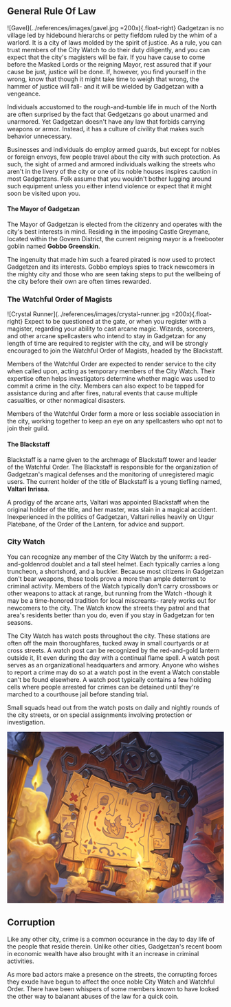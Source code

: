 ## General Rule Of Law
![Gavel](../references/images/gavel.jpg =200x){.float-right}
Gadgetzan is no village led by hidebound hierarchs or petty fiefdom ruled by the whim of a warlord. It is a city of laws molded by the spirit of justice. As a rule, you can trust members of the City Watch to do their duty diligently, and you can expect that the city's magisters will be fair. If you have cause to come before the Masked Lords or the reigning Mayor, rest assured that if your cause be just, justice will be done. If, however, you find yourself in the wrong, know that though it might take time to weigh that wrong, the hammer of justice will fall- and it will be wielded by Gadgetzan with a vengeance.

Individuals accustomed to the rough-and-tumble life in much of the North are often surprised by the fact that Gedgetzans go about unarmed and unarmored. Yet Gadgetzan doesn't have any law that forbids carrying weapons or armor. Instead, it has a culture of civility that makes such behavior unnecessary.

Businesses and individuals do employ armed guards, but except for nobles or foreign envoys, few people travel about the city with such protection. As such, the sight of armed and armored individuals walking the streets who aren't in the livery of the city or one of its noble houses inspires caution in most Gadgetzans. Folk assume that you wouldn't bother lugging around such equipment unless you either intend violence or expect that it might soon be visited upon you.

#### The Mayor of Gadgetzan
The Mayor of Gadgetzan is elected from the citizenry and operates with the city's best interests in mind. Residing in the imposing Castle Greymane, located within the Govern District, the current reigning mayor is a freebooter goblin named **Gobbo Greenskin**.

The ingenuity that made him such a feared pirated is now used to protect Gadgetzen and its interests. Gobbo employs spies to track newcomers in the mighty city and those who are seen taking steps to put the wellbeing of the city before their own are often times rewarded. 

### The Watchful Order of Magists
![Crystal Runner](../references/images/crystal-runner.jpg =200x){.float-right}
Expect to be questioned at the gate, or when you register with a magister, regarding your ability to cast arcane magic. Wizards, sorcerers, and other arcane spellcasters who intend to stay in Gadgetzan for any length of time are required to register with the city, and will be strongly encouraged to join the Watchful Order of Magists, headed by the Blackstaff.

Members of the Watchful Order are expected to render service to the city when called upon, acting as temporary members of the City Watch. Their expertise often helps investigators determine whether magic was used to commit a crime in the city. Members can also expect to be tapped for assistance during and after fires, natural events that cause multiple casualties, or other nonmagical disasters.

Members of the Watchful Order form a more or less sociable association in the city, working together to
keep an eye on any spellcasters who opt not to join their guild.

#### The Blackstaff
Blackstaff is a name given to the archmage of Blackstaff tower and leader of the Watchful Order. The Blackstaff is responsible for the organization of Gadgetzan's magical defenses and the monitoring of unregistered magic users. The current holder of the title of Blackstaff is a young tiefling named, **Valtari Inrissa**.

A prodigy of the arcane arts, Valtari was appointed Blackstaff when the original holder of the title, and her master, was slain in a magical accident. Inexperienced in the politics of Gadgetzan, Valtari relies heavily on Utgur Platebane, of the Order of the Lantern, for advice and support.

### City Watch
You can recognize any member of the City Watch by the uniform: a red-and-goldenrod doublet and a tall steel helmet. Each typically carries a long truncheon, a shortshord, and a buckler. Because most citizens in Gadgetzan don't bear weapons, these tools prove a more than ample deterrent to criminal activity. Members of the Watch typically don't carry crossbows or other weapons to attack at range, but running from the Watch -though it may be a time-honored tradition for local miscreants- rarely works out for newcomers to the city. The Watch know the streets they patrol and that area's residents better than you do, even if you stay in Gadgetzan for ten seasons.

The City Watch has watch posts throughout the city. These stations are often off the main thoroughfares, tucked away in small courtyards or at cross streets. A watch post can be recognized by the red-and-gold lantern outside it, lit even during the day with a continual flame spell. A watch post serves as an organizational headquarters and armory. Anyone who wishes to report a crime may do so at a watch post in the event a Watch constable can't be found elsewhere. A watch post typically contains a few holding cells where people arrested for crimes can be detained until they're marched to a courthouse jail before standing trial.

Small squads head out from the watch posts on daily and nightly rounds of the city streets, or on special assignments involving protection or investigation.

![Quest Board](../references/images/quest-board.jpg)

## Corruption
Like any other city, crime is a common occurance in the day to day life of the people that reside therein. Unlike other cities, Gadgetzan's recent boom in economic wealth have also brought with it an increase in criminal activities.

As more bad actors make a presence on the streets, the corrupting forces they exude have begun to affect the once noble City Watch and Watchful Order. There have been whispers of some members known to have looked the other way to balanant abuses of the law for a quick coin.